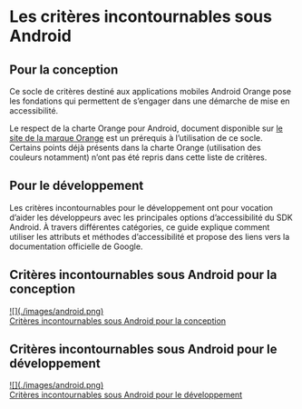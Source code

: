 # Les critères incontournables sous Android

<script>$(document).ready(function () {
    setBreadcrumb([{"label":"Les critères incontournables sous Android"}]);
    addSubMenu([
        {"label":"Pour la conception","url":"criteria-android-conception.html"}, 
        {"label":"Pour le développement","url":"criteria-android-dev.html"}
    ]);    
});</script>

<span data-menuitem="criteria-android"></span>

## Pour la conception

Ce socle de critères destiné aux applications mobiles Android Orange pose les fondations qui permettent de s’engager dans une démarche de mise en accessibilité.

Le respect de la charte Orange pour Android, document disponible sur [le site de la marque Orange](http://design.orange.com/) est un prérequis à l’utilisation de ce socle.
Certains points déjà présents dans la charte Orange (utilisation des couleurs notamment) n’ont pas été repris dans cette liste de critères.

## Pour le développement

Les critères incontournables pour le développement ont pour vocation d’aider les développeurs avec les principales options d’accessibilité du <abbr>SDK</abbr> Android. À travers différentes catégories, ce guide explique comment utiliser les attributs et méthodes d’accessibilité et propose des liens vers la documentation officielle de Google.
<div class="col-xs-12">
    <div class="row">
        <div class="mobileImg col-xs-12 col-md-6 col-lg-4">
            <h2 class="sr-only">Critères incontournables sous Android pour la conception</h2>          
            <a href="./criteria-android-conception.html" class="btn btn-info">
                ![](./images/android.png)
                <div>Critères incontournables sous Android pour la conception</div>
            </a>
        </div>
        <div class="mobileImg col-xs-12 col-md-6 col-lg-4">
            <h2 class="sr-only">Critères incontournables sous Android pour le développement</h2>          
            <a href="./criteria-android-dev.html" class="btn btn-info">
                ![](./images/android.png)
                <div>Critères incontournables sous Android pour le développement</div>
            </a>
        </div>    
    </div>
    &nbsp;&nbsp;
</div>
<!--  This file is part of a11y-guidelines | Our vision of mobile & web accessibility guidelines and best practices, with valid/invalid examples.
 Copyright (C) 2016  Orange SA
 See the Creative Commons Legal Code Attribution-ShareAlike 3.0 Unported License for more details (LICENSE file). -->